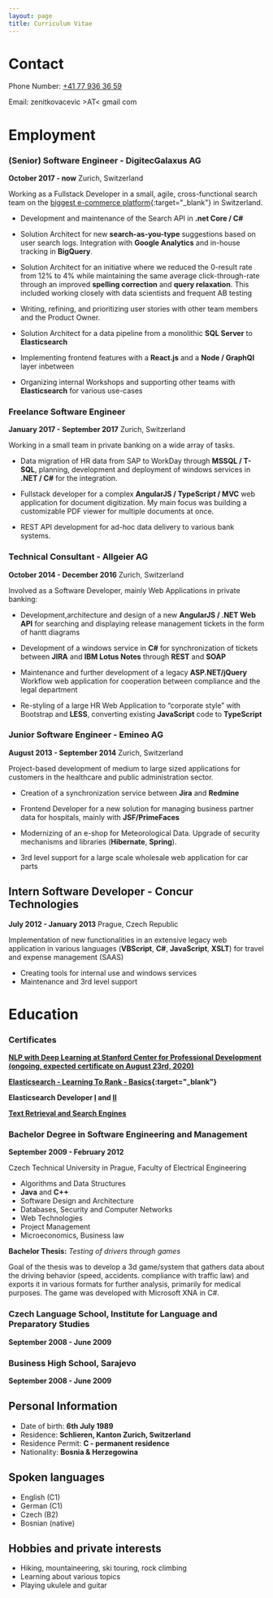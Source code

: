 ```yaml
---
layout: page
title: Curriculum Vitae
---
```


# Contact

Phone Number: <a href="tel:0041779363659">+41 77 936 36 59</a>

Email: zenitkovacevic >AT< gmail com

# Employment
 
### (Senior) Software Engineer - DigitecGalaxus AG
**October 2017 - now** Zurich, Switzerland

Working as a Fullstack Developer in a small, agile, cross-functional search team on the [biggest e-commerce platform](https://www.galaxus.ch/){:target="_blank"} in Switzerland.

- Development and maintenance of the Search API in **.net Core / C#**

- Solution Architect for new **search-as-you-type** suggestions based on user search logs. Integration with **Google Analytics** and in-house tracking in **BigQuery**.

- Solution Architect for an initiative where we reduced the 0-result rate from 12% to 4% while maintaining the same average click-through-rate through an improved **spelling correction** and **query relaxation**. This included working closely with data scientists and frequent AB testing

- Writing, refining, and prioritizing user stories with other team members and the Product Owner.

- Solution Architect for a data pipeline from a monolithic **SQL Server** to **Elasticsearch**

- Implementing frontend features with a **React.js** and a **Node / GraphQl** layer inbetween

- Organizing internal Workshops and supporting other teams with **Elasticsearch** for various use-cases


### Freelance Software Engineer
**January 2017 - September 2017** Zurich, Switzerland

Working in a small team in private banking on a wide array of tasks.  

- Data migration of HR data from SAP to WorkDay through **MSSQL / T-SQL**, planning, development and deployment of windows services in **.NET / C#** for the integration.

- Fullstack developer for a complex **AngularJS / TypeScript / MVC** web application for document digitization. My main focus was building a customizable PDF viewer for multiple documents at once.

- REST API development for ad-hoc data delivery to various bank
systems.

### Technical Consultant - Allgeier AG
**October 2014 - December 2016** Zurich, Switzerland

Involved as a Software Developer, mainly Web Applications in private banking:

- Development,architecture and design of a new **AngularJS / .NET Web API** for searching and displaying release management tickets in the form of hantt diagrams
  
- Development of a windows service in **C#** for synchronization of tickets
between **JIRA** and **IBM Lotus Notes** through **REST** and **SOAP**

- Maintenance and further development of a legacy **ASP.NET/jQuery** Workflow web application for cooperation between compliance and the legal department
  
- Re-styling of a large HR Web Application to “corporate style” with Bootstrap and **LESS**, converting existing **JavaScript** code to **TypeScript**


### Junior Software Engineer - Emineo AG
**August 2013 - September 2014** Zurich, Switzerland

Project-based development of medium to large sized applications for customers in the healthcare and public administration sector. 

- Creation of a synchronization service between **Jira** and **Redmine**

- Frontend Developer for a new solution for managing business partner data for hospitals, mainly with **JSF/PrimeFaces**

- Modernizing of an e-shop for Meteorological Data. Upgrade of security mechanisms and libraries (**Hibernate**, **Spring**).

- 3rd level support for a large scale wholesale web application for car parts

## Intern Software Developer - Concur Technologies
**July 2012 - January 2013** Prague, Czech Republic

Implementation of new functionalities in an extensive legacy web
application in various languages (**VBScript**, **C#**, **JavaScript**, **XSLT**) for
travel and expense management (SAAS)

- Creating tools for internal use and windows services
- Maintenance and 3rd level support

# Education

### Certificates

**[NLP with Deep Learning at Stanford Center for Professional Development (ongoing, expected certificate on August 23rd, 2020)](https://online.stanford.edu/courses/xcs224n-natural-language-processing-deep-learning)**

**[Elasticsearch - Learning To Rank - Basics](https://badgr.com/public/assertions/F6Am_S5ISKqwLLh1P_kaKg){:target="_blank"}**

**Elasticsearch Developer [I](assets/cv/esI.png) and [II](assets/cv/esII.png)**

**[Text Retrieval and Search Engines](https://www.coursera.org/account/accomplishments/verify/7QUR5YV5NXX7)**


### Bachelor Degree in Software Engineering and Management
**September 2009 - February 2012** 

Czech Technical University in Prague, Faculty of Electrical Engineering

- Algorithms and Data Structures
- **Java** and **C++** 
- Software Design and Architecture
- Databases, Security and Computer Networks
- Web Technologies
- Project Management
- Microeconomics, Business law

**Bachelor Thesis:** *Testing of drivers through games*

Goal of the thesis was to develop a 3d game/system that gathers data about
the driving behavior (speed, accidents. compliance with traffic law) and exports
it in various formats for further analysis, primarily for medical purposes. The game was developed with Microsoft XNA in C#.

### Czech Language School, Institute for Language and Preparatory Studies
**September 2008 - June 2009** 

### Business High School, Sarajevo
**September 2008 - June 2009** 

## Personal Information

- Date of birth: **6th July 1989**
- Residence: **Schlieren, Kanton Zurich, Switzerland**
- Residence Permit: **C - permanent residence**
- Nationality: **Bosnia & Herzegowina**

## Spoken languages
- English (C1)
- German (C1)
- Czech (B2)
- Bosnian (native)

## Hobbies and private interests

- Hiking, mountaineering, ski touring, rock climbing  
- Learning about various topics  
- Playing ukulele and guitar